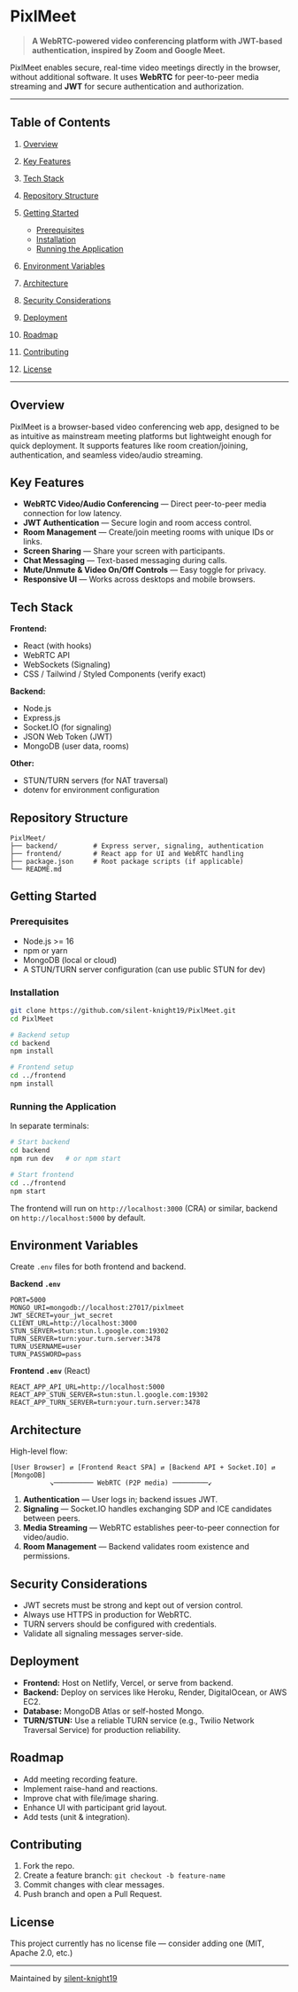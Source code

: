 # PixlMeet

> **A WebRTC-powered video conferencing platform with JWT-based authentication, inspired by Zoom and Google Meet.**

PixlMeet enables secure, real-time video meetings directly in the browser, without additional software. It uses **WebRTC** for peer-to-peer media streaming and **JWT** for secure authentication and authorization.

---

## Table of Contents

1. [Overview](#overview)
2. [Key Features](#key-features)
3. [Tech Stack](#tech-stack)
4. [Repository Structure](#repository-structure)
5. [Getting Started](#getting-started)

   * [Prerequisites](#prerequisites)
   * [Installation](#installation)
   * [Running the Application](#running-the-application)
6. [Environment Variables](#environment-variables)
7. [Architecture](#architecture)
8. [Security Considerations](#security-considerations)
9. [Deployment](#deployment)
10. [Roadmap](#roadmap)
11. [Contributing](#contributing)
12. [License](#license)

---

## Overview

PixlMeet is a browser-based video conferencing web app, designed to be as intuitive as mainstream meeting platforms but lightweight enough for quick deployment. It supports features like room creation/joining, authentication, and seamless video/audio streaming.

## Key Features

* **WebRTC Video/Audio Conferencing** — Direct peer-to-peer media connection for low latency.
* **JWT Authentication** — Secure login and room access control.
* **Room Management** — Create/join meeting rooms with unique IDs or links.
* **Screen Sharing** — Share your screen with participants.
* **Chat Messaging** — Text-based messaging during calls.
* **Mute/Unmute & Video On/Off Controls** — Easy toggle for privacy.
* **Responsive UI** — Works across desktops and mobile browsers.

## Tech Stack

**Frontend:**

* React (with hooks)
* WebRTC API
* WebSockets (Signaling)
* CSS / Tailwind / Styled Components (verify exact)

**Backend:**

* Node.js
* Express.js
* Socket.IO (for signaling)
* JSON Web Token (JWT)
* MongoDB (user data, rooms)

**Other:**

* STUN/TURN servers (for NAT traversal)
* dotenv for environment configuration

## Repository Structure

```
PixlMeet/
├── backend/         # Express server, signaling, authentication
├── frontend/        # React app for UI and WebRTC handling
├── package.json     # Root package scripts (if applicable)
└── README.md
```

## Getting Started

### Prerequisites

* Node.js >= 16
* npm or yarn
* MongoDB (local or cloud)
* A STUN/TURN server configuration (can use public STUN for dev)

### Installation

```bash
git clone https://github.com/silent-knight19/PixlMeet.git
cd PixlMeet

# Backend setup
cd backend
npm install

# Frontend setup
cd ../frontend
npm install
```

### Running the Application

In separate terminals:

```bash
# Start backend
cd backend
npm run dev   # or npm start

# Start frontend
cd ../frontend
npm start
```

The frontend will run on `http://localhost:3000` (CRA) or similar, backend on `http://localhost:5000` by default.

## Environment Variables

Create `.env` files for both frontend and backend.

**Backend `.env`**

```
PORT=5000
MONGO_URI=mongodb://localhost:27017/pixlmeet
JWT_SECRET=your_jwt_secret
CLIENT_URL=http://localhost:3000
STUN_SERVER=stun:stun.l.google.com:19302
TURN_SERVER=turn:your.turn.server:3478
TURN_USERNAME=user
TURN_PASSWORD=pass
```

**Frontend `.env`** (React)

```
REACT_APP_API_URL=http://localhost:5000
REACT_APP_STUN_SERVER=stun:stun.l.google.com:19302
REACT_APP_TURN_SERVER=turn:your.turn.server:3478
```

## Architecture

High-level flow:

```
[User Browser] ⇄ [Frontend React SPA] ⇄ [Backend API + Socket.IO] ⇄ [MongoDB]
          ↘────────── WebRTC (P2P media) ─────────↙
```

1. **Authentication** — User logs in; backend issues JWT.
2. **Signaling** — Socket.IO handles exchanging SDP and ICE candidates between peers.
3. **Media Streaming** — WebRTC establishes peer-to-peer connection for video/audio.
4. **Room Management** — Backend validates room existence and permissions.

## Security Considerations

* JWT secrets must be strong and kept out of version control.
* Always use HTTPS in production for WebRTC.
* TURN servers should be configured with credentials.
* Validate all signaling messages server-side.

## Deployment

* **Frontend:** Host on Netlify, Vercel, or serve from backend.
* **Backend:** Deploy on services like Heroku, Render, DigitalOcean, or AWS EC2.
* **Database:** MongoDB Atlas or self-hosted Mongo.
* **TURN/STUN:** Use a reliable TURN service (e.g., Twilio Network Traversal Service) for production reliability.

## Roadmap

* Add meeting recording feature.
* Implement raise-hand and reactions.
* Improve chat with file/image sharing.
* Enhance UI with participant grid layout.
* Add tests (unit & integration).

## Contributing

1. Fork the repo.
2. Create a feature branch: `git checkout -b feature-name`
3. Commit changes with clear messages.
4. Push branch and open a Pull Request.

## License

This project currently has no license file — consider adding one (MIT, Apache 2.0, etc.)

---

Maintained by [silent-knight19](https://github.com/silent-knight19)
